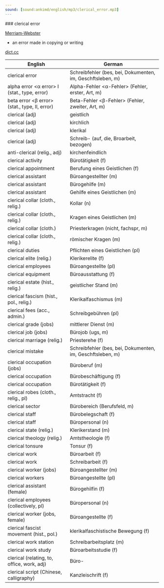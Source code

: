 ```yaml
---
sound: [sound:ankimd/english/mp3/clerical_error.mp3]
---
```


\### clerical error

[Merriam-Webster](https://www.merriam-webster.com/dictionary/clerical+error)

- an error made in copying or writing

[dict.cc](https://www.dict.cc/clerical+error)

| English        | German       |
| -------------- | ------------ |
| clerical error | Schreibfehler (bes, bei, Dokumenten, im, Geschftsleben, m) |
| alpha error <α error> I (stat., type, error) | Alpha-Fehler <α-Fehler> (Fehler, erster, Art, m) |
| beta error <β error> (stat., type, II, error) | Beta-Fehler <β-Fehler> (Fehler, zweiter, Art, m) |
| clerical (adj) | geistlich |
| clerical (adj) | kirchlich |
| clerical (adj) | klerikal |
| clerical (adj) | Schreib- (auf, die, Broarbeit, bezogen) |
| anti-clerical (relig., adj) | kirchenfeindlich |
| clerical activity | Bürotätigkeit (f) |
| clerical appointment | Berufung eines Geistlichen (f) |
| clerical assistant | Büroangestellter (m) |
| clerical assistant | Bürogehilfe (m) |
| clerical assistant | Gehilfe eines Geistlichen (m) |
| clerical collar (cloth., relig.) | Kollar (n) |
| clerical collar (cloth., relig.) | Kragen eines Geistlichen (m) |
| clerical collar (cloth.) | Priesterkragen (nicht, fachspr, m) |
| clerical collar (cloth., relig.) | römischer Kragen (m) |
| clerical duties | Pflichten eines Geistlichen (pl) |
| clerical elite (relig.) | Klerikerelite (f) |
| clerical employees | Büroangestellte (pl) |
| clerical equipment | Büroausstattung (f) |
| clerical estate (hist., relig.) | geistlicher Stand (m) |
| clerical fascism (hist., pol., relig.) | Klerikalfaschismus (m) |
| clerical fees (acc., admin.) | Schreibgebühren (pl) |
| clerical grade (jobs) | mittlerer Dienst (m) |
| clerical job (jobs) | Bürojob (ugs, m) |
| clerical marriage (relig.) | Priesterehe (f) |
| clerical mistake | Schreibfehler (bes, bei, Dokumenten, im, Geschftsleben, m) |
| clerical occupation (jobs) | Büroberuf (m) |
| clerical occupation | Bürobeschäftigung (f) |
| clerical occupation | Bürotätigkeit (f) |
| clerical robes (cloth., relig., pl) | Amtstracht (f) |
| clerical sector | Bürobereich (Berufsfeld, m) |
| clerical staff | Bürobelegschaft (f) |
| clerical staff | Büropersonal (n) |
| clerical state (relig.) | Klerikerstand (m) |
| clerical theology (relig.) | Amtstheologie (f) |
| clerical tonsure | Tonsur (f) |
| clerical work | Büroarbeit (f) |
| clerical work | Schreibarbeit (f) |
| clerical worker (jobs) | Büroangestellter (m) |
| clerical workers | Büroangestellte (pl) |
| clerical assistant (female) | Bürogehilfin (f) |
| clerical employees (collectively, pl) | Büropersonal (n) |
| clerical worker (jobs, female) | Büroangestellte (f) |
| clerical fascist movement (hist., pol.) | klerikalfaschistische Bewegung (f) |
| clerical work station | Schreibarbeitsplatz (m) |
| clerical work study | Büroarbeitsstudie (f) |
| clerical (relating, to, office, work, adj) | Büro- |
| clerical script (Chinese, calligraphy) | Kanzleischrift (f) |
